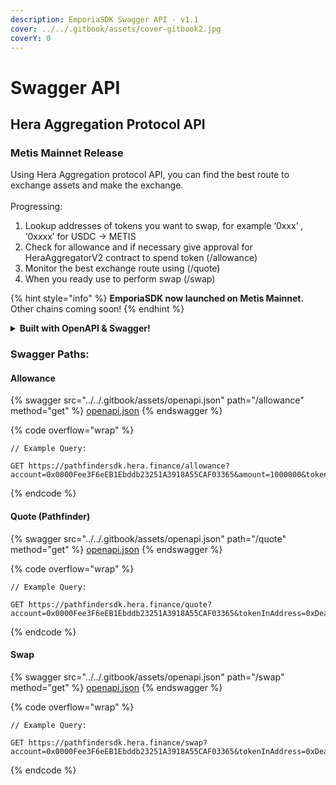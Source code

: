 ```yaml
---
description: EmporiaSDK Swagger API - v1.1
cover: ../../.gitbook/assets/cover-gitbook2.jpg
coverY: 0
---
```


# Swagger API

## Hera Aggregation Protocol API

### Metis Mainnet Release

Using Hera Aggregation protocol API, you can find the best route to exchange assets and make the exchange.\
\
Progressing:

1. Lookup addresses of tokens you want to swap, for example ‘0xxx’ , ‘0xxxx’ for USDC -> METIS
2. Check for allowance and if necessary give approval for HeraAggregatorV2 contract to spend token (/allowance)
3. Monitor the best exchange route using (/quote)
4. When you ready use to perform swap (/swap)

{% hint style="info" %}
**EmporiaSDK now launched on Metis Mainnet.** Other chains coming soon!
{% endhint %}

<details>

<summary><strong>Built with OpenAPI &#x26; Swagger!</strong></summary>

Design, describe, and document your API on the first open source editor supporting multiple API specifications and serialization formats. The Swagger Editor offers an easy way to get started with the OpenAPI Specification (formerly known as Swagger) as well as the AsyncAPI specification, with support for Swagger 2.0, OpenAPI 3.0, and AsyncAPI 2.\* versions.

</details>

### Swagger Paths:

#### Allowance&#x20;

{% swagger src="../../.gitbook/assets/openapi.json" path="/allowance" method="get" %}
[openapi.json](../../.gitbook/assets/openapi.json)
{% endswagger %}

{% code overflow="wrap" %}
```
// Example Query:

GET https://pathfindersdk.hera.finance/allowance?account=0x0000Fee3F6eEB1Ebddb23251A3918A55CAF03365&amount=1000000&tokenInAddress=0xEA32A96608495e54156Ae48931A7c20f0dcc1a21
```
{% endcode %}

#### Quote (Pathfinder)

{% swagger src="../../.gitbook/assets/openapi.json" path="/quote" method="get" %}
[openapi.json](../../.gitbook/assets/openapi.json)
{% endswagger %}

{% code overflow="wrap" %}
```
// Example Query:

GET https://pathfindersdk.hera.finance/quote?account=0x0000Fee3F6eEB1Ebddb23251A3918A55CAF03365&tokenInAddress=0xDeadDeAddeAddEAddeadDEaDDEAdDeaDDeAD0000&tokenInChainId=1088&tokenOutAddress=0xEA32A96608495e54156Ae48931A7c20f0dcc1a21&tokenOutChainId=1088&amount=100000000000000000000&type=exactIn
```
{% endcode %}

#### Swap

{% swagger src="../../.gitbook/assets/openapi.json" path="/swap" method="get" %}
[openapi.json](../../.gitbook/assets/openapi.json)
{% endswagger %}

{% code overflow="wrap" %}
```
// Example Query:

GET https://pathfindersdk.hera.finance/swap?account=0x0000Fee3F6eEB1Ebddb23251A3918A55CAF03365&tokenInAddress=0xDeadDeAddeAddEAddeadDEaDDEAdDeaDDeAD0000&tokenInChainId=1088&tokenOutAddress=0xEA32A96608495e54156Ae48931A7c20f0dcc1a21&tokenOutChainId=1088&amount=100000000000000000000
```
{% endcode %}
